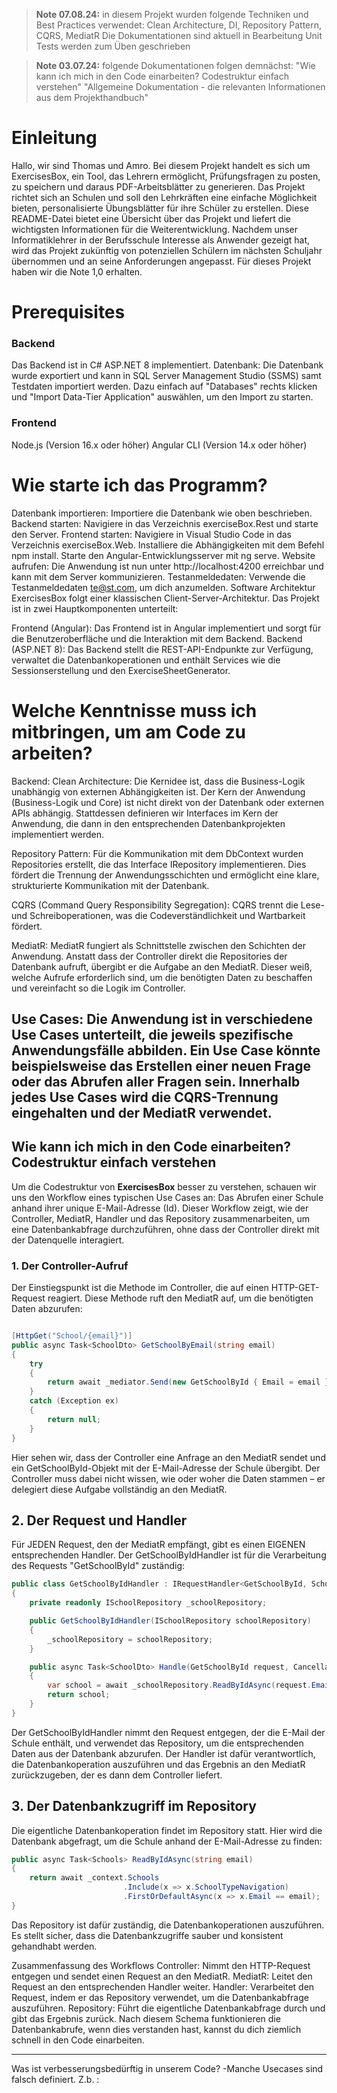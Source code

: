 >**Note 07.08.24:**
in diesem Projekt wurden folgende Techniken und Best Practices verwendet:
Clean Architecture, DI, Repository Pattern, CQRS, MediatR
Die Dokumentationen sind aktuell in Bearbeitung
Unit Tests werden zum Üben geschrieben


> **Note 03.07.24:**
folgende Dokumentationen folgen demnächst:
"Wie kann ich mich in den Code einarbeiten? Codestruktur einfach verstehen"
"Allgemeine Dokumentation - die relevanten Informationen aus dem Projekthandbuch"

# Einleitung
Hallo, wir sind Thomas und Amro. Bei diesem Projekt handelt es sich um ExercisesBox, ein Tool, das Lehrern ermöglicht, Prüfungsfragen zu posten, zu speichern und daraus PDF-Arbeitsblätter zu generieren.
Das Projekt richtet sich an Schulen und soll den Lehrkräften eine einfache Möglichkeit bieten, personalisierte Übungsblätter für ihre Schüler zu erstellen. Diese README-Datei bietet eine Übersicht über das Projekt und liefert die wichtigsten Informationen für die Weiterentwicklung.
Nachdem unser Informatiklehrer in der Berufsschule Interesse als Anwender gezeigt hat, wird das Projekt zukünftig von potenziellen Schülern im nächsten Schuljahr übernommen und an seine Anforderungen angepasst. Für dieses Projekt haben wir die Note 1,0 erhalten.

# Prerequisites
### Backend
Das Backend ist in C# ASP.NET 8 implementiert.
Datenbank: Die Datenbank wurde exportiert und kann in SQL Server Management Studio (SSMS) samt Testdaten importiert werden. Dazu einfach auf "Databases" rechts klicken und "Import Data-Tier Application" auswählen, um den Import zu starten.
### Frontend
Node.js (Version 16.x oder höher)
Angular CLI (Version 14.x oder höher)

# Wie starte ich das Programm?
Datenbank importieren: Importiere die Datenbank wie oben beschrieben.
Backend starten: Navigiere in das Verzeichnis exerciseBox.Rest und starte den Server.
Frontend starten:
Navigiere in Visual Studio Code in das Verzeichnis exerciseBox.Web.
Installiere die Abhängigkeiten mit dem Befehl npm install.
Starte den Angular-Entwicklungsserver mit ng serve.
Website aufrufen: Die Anwendung ist nun unter http://localhost:4200 erreichbar und kann mit dem Server kommunizieren.
Testanmeldedaten: Verwende die Testanmeldedaten te@st.com, um dich anzumelden.
Software Architektur
ExercisesBox folgt einer klassischen Client-Server-Architektur. Das Projekt ist in zwei Hauptkomponenten unterteilt:

Frontend (Angular): Das Frontend ist in Angular implementiert und sorgt für die Benutzeroberfläche und die Interaktion mit dem Backend.
Backend (ASP.NET 8): Das Backend stellt die REST-API-Endpunkte zur Verfügung, verwaltet die Datenbankoperationen und enthält Services wie die Sessionserstellung und den ExerciseSheetGenerator.

# Welche Kenntnisse muss ich mitbringen, um am Code zu arbeiten?
Backend:
Clean Architecture: Die Kernidee ist, dass die Business-Logik unabhängig von externen Abhängigkeiten ist. Der Kern der Anwendung (Business-Logik und Core) ist nicht direkt von der Datenbank oder externen APIs abhängig. Stattdessen definieren wir Interfaces im Kern der Anwendung, die dann in den entsprechenden Datenbankprojekten implementiert werden.

Repository Pattern: Für die Kommunikation mit dem DbContext wurden Repositories erstellt, die das Interface IRepository implementieren. Dies fördert die Trennung der Anwendungsschichten und ermöglicht eine klare, strukturierte Kommunikation mit der Datenbank.

CQRS (Command Query Responsibility Segregation): CQRS trennt die Lese- und Schreiboperationen, was die Codeverständlichkeit und Wartbarkeit fördert.

MediatR: MediatR fungiert als Schnittstelle zwischen den Schichten der Anwendung. Anstatt dass der Controller direkt die Repositories der Datenbank aufruft, übergibt er die Aufgabe an den MediatR. Dieser weiß, welche Aufrufe erforderlich sind, um die benötigten Daten zu beschaffen und vereinfacht so die Logik im Controller.

Use Cases: Die Anwendung ist in verschiedene Use Cases unterteilt, die jeweils spezifische Anwendungsfälle abbilden. Ein Use Case könnte beispielsweise das Erstellen einer neuen Frage oder das Abrufen aller Fragen sein. Innerhalb jedes Use Cases wird die CQRS-Trennung eingehalten und der MediatR verwendet.
----
## Wie kann ich mich in den Code einarbeiten? Codestruktur einfach verstehen

Um die Codestruktur von **ExercisesBox** besser zu verstehen, schauen wir uns den Workflow eines typischen Use Cases an: Das Abrufen einer Schule anhand ihrer unique E-Mail-Adresse (Id). Dieser Workflow zeigt, wie der Controller, MediatR, Handler und das Repository zusammenarbeiten, um eine Datenbankabfrage durchzuführen, ohne dass der Controller direkt mit der Datenquelle interagiert.

### 1. Der Controller-Aufruf

Der Einstiegspunkt ist die Methode im Controller, die auf einen HTTP-GET-Request reagiert. Diese Methode ruft den MediatR auf, um die benötigten Daten abzurufen:

```csharp

[HttpGet("School/{email}")]
public async Task<SchoolDto> GetSchoolByEmail(string email)
{
    try
    {
        return await _mediator.Send(new GetSchoolById { Email = email });
    }
    catch (Exception ex)
    {
        return null;
    }
}
```

Hier sehen wir, dass der Controller eine Anfrage an den MediatR sendet und ein GetSchoolById-Objekt mit der E-Mail-Adresse der Schule übergibt. Der Controller muss dabei nicht wissen, wie oder woher die Daten stammen – er delegiert diese Aufgabe vollständig an den MediatR.
## 2. Der Request und Handler
Für JEDEN Request, den der MediatR empfängt, gibt es einen EIGENEN entsprechenden Handler. Der GetSchoolByIdHandler ist für die Verarbeitung des Requests "GetSchoolById" zuständig:
```csharp
public class GetSchoolByIdHandler : IRequestHandler<GetSchoolById, SchoolDto>
{
    private readonly ISchoolRepository _schoolRepository;

    public GetSchoolByIdHandler(ISchoolRepository schoolRepository)
    {
        _schoolRepository = schoolRepository;
    }

    public async Task<SchoolDto> Handle(GetSchoolById request, CancellationToken cancellationToken)
    {
        var school = await _schoolRepository.ReadByIdAsync(request.Email);
        return school;
    }
}
```
Der GetSchoolByIdHandler nimmt den Request entgegen, der die E-Mail der Schule enthält, und verwendet das Repository, um die entsprechenden Daten aus der Datenbank abzurufen. Der Handler ist dafür verantwortlich, die Datenbankoperation auszuführen und das Ergebnis an den MediatR zurückzugeben, der es dann dem Controller liefert.

## 3. Der Datenbankzugriff im Repository
Die eigentliche Datenbankoperation findet im Repository statt. Hier wird die Datenbank abgefragt, um die Schule anhand der E-Mail-Adresse zu finden:
```csharp
public async Task<Schools> ReadByIdAsync(string email)
{
    return await _context.Schools
                         .Include(x => x.SchoolTypeNavigation)
                         .FirstOrDefaultAsync(x => x.Email == email);
}
```
Das Repository ist dafür zuständig, die Datenbankoperationen auszuführen. Es stellt sicher, dass die Datenbankzugriffe sauber und konsistent gehandhabt werden.

Zusammenfassung des Workflows
Controller: Nimmt den HTTP-Request entgegen und sendet einen Request an den MediatR.
MediatR: Leitet den Request an den entsprechenden Handler weiter.
Handler: Verarbeitet den Request, indem er das Repository verwendet, um die Datenbankabfrage auszuführen.
Repository: Führt die eigentliche Datenbankabfrage durch und gibt das Ergebnis zurück.
Nach diesem Schema funktionieren die Datenbankabrufe, wenn dies verstanden hast, kannst du dich ziemlich schnell in den Code einarbeiten.

----
Was ist verbesserungsbedürftig in unserem Code?
-Manche Usecases sind falsch definiert. Z.b. :
